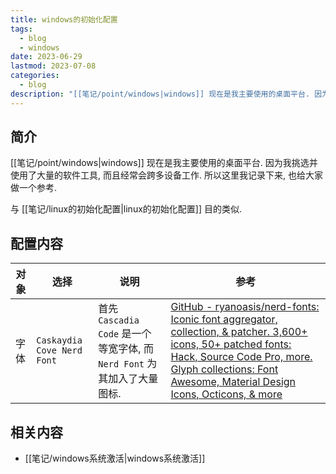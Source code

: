 ```yaml
---
title: windows的初始化配置
tags:
  - blog
  - windows
date: 2023-06-29
lastmod: 2023-07-08
categories:
  - blog
description: "[[笔记/point/windows|windows]] 现在是我主要使用的桌面平台. 因为我挑选并使用了大量的软件工具, 而且经常会跨多设备工作. 所以这里我记录下来, 也给大家做一个参考."
---
```


## 简介

[[笔记/point/windows|windows]] 现在是我主要使用的桌面平台. 因为我挑选并使用了大量的软件工具, 而且经常会跨多设备工作. 所以这里我记录下来, 也给大家做一个参考.

与 [[笔记/linux的初始化配置|linux的初始化配置]] 目的类似.

## 配置内容

| 对象 | 选择                       | 说明                                                                    | 参考                                                                                                                                                                                                                                                            |
| ---- | -------------------------- | ----------------------------------------------------------------------- | --------------------------------------------------------------------------------------------------------------------------------------------------------------------------------------------------------------------------------------------------------------- |
| 字体 | `Caskaydia Cove Nerd Font` | 首先 `Cascadia Code` 是一个等宽字体, 而 `Nerd Font` 为其加入了大量图标. | [GitHub - ryanoasis/nerd-fonts: Iconic font aggregator, collection, & patcher. 3,600+ icons, 50+ patched fonts: Hack, Source Code Pro, more. Glyph collections: Font Awesome, Material Design Icons, Octicons, & more](https://github.com/ryanoasis/nerd-fonts) |

## 相关内容

- [[笔记/windows系统激活|windows系统激活]]
